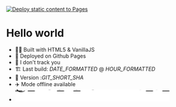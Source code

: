 [![Deploy static content to Pages](https://github.com/bilelz/bilelz.github.io/actions/workflows/static.yml/badge.svg)](https://github.com/bilelz/bilelz.github.io/actions/workflows/static.yml)


# Hello world

- 👨‍💻 Built with HTML5 & VanillaJS
- 🚀 Deployed on Github Pages
- 👀 I don't track you
- 🏗️ Last build: _DATE_FORMATTED_ @ _HOUR_FORMATTED_
- 🎨 Version :_GIT_SHORT_SHA_
- ✈️ Mode offline available
- <img src="img/version.svg" alt="version" height="32px">